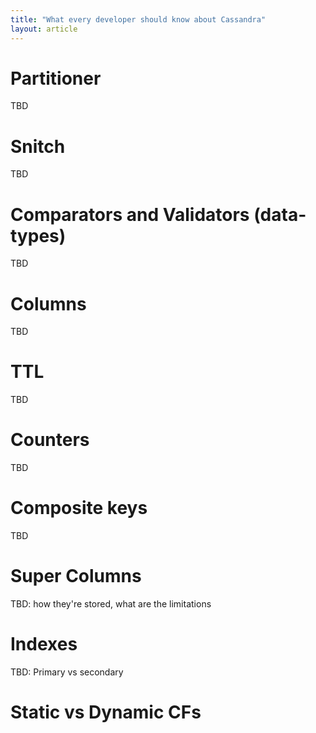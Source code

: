 ```yaml
---
title: "What every developer should know about Cassandra"
layout: article
---
```


# Partitioner

TBD

# Snitch

TBD

# Comparators and Validators (data-types)

TBD

# Columns

TBD

# TTL

TBD

# Counters

TBD

# Composite keys

TBD

# Super Columns

TBD: how they're stored, what are the limitations

# Indexes

TBD: Primary vs secondary

# Static vs Dynamic CFs
